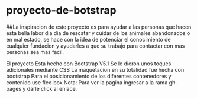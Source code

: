 # proyecto-de-botstrap


##La inspiracion de este proyecto es para ayudar a las personas que hacen esta bella labor dia dia de rescatar y cuidar de los animales abandonados o en mal estado, se hace con la idea de potenciar el conocimiento de cualquier fundacion y ayudarles a que su trabajo para contactar con mas personas sea mas facil.

El proyecto
Esta hecho con Bootstrap V5.1
Se le dieron unos toques adicionales mediante CSS
La maquetacion en su totalidad fue hecha con bootstrap
Para el posicionamiento de los diferentes contenedores y contenido use flex-box
Nota: Para ver la pagina ingresar a la rama gh-pages y darle click al enlace.
